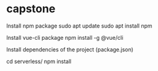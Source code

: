 # capstone

Install npm package
sudo apt update
sudo apt install npm

Install vue-cli package
npm install -g @vue/cli

Install dependencies of the project (package.json)

cd serverless/
npm install 
